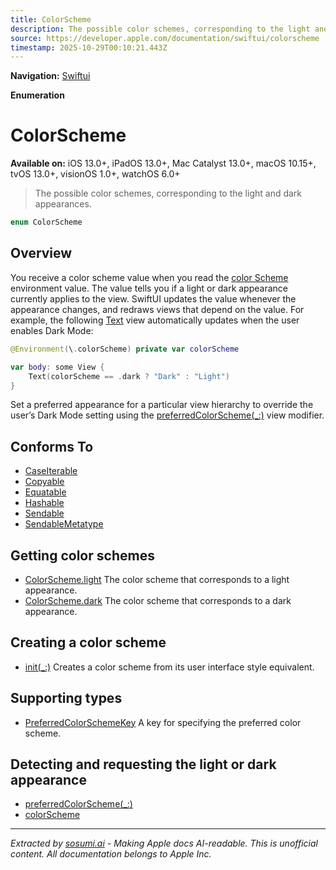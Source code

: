 ```yaml
---
title: ColorScheme
description: The possible color schemes, corresponding to the light and dark appearances.
source: https://developer.apple.com/documentation/swiftui/colorscheme
timestamp: 2025-10-29T00:10:21.443Z
---
```


**Navigation:** [Swiftui](/documentation/swiftui)

**Enumeration**

# ColorScheme

**Available on:** iOS 13.0+, iPadOS 13.0+, Mac Catalyst 13.0+, macOS 10.15+, tvOS 13.0+, visionOS 1.0+, watchOS 6.0+

> The possible color schemes, corresponding to the light and dark appearances.

```swift
enum ColorScheme
```

## Overview

You receive a color scheme value when you read the [color Scheme](/documentation/swiftui/environmentvalues/colorscheme) environment value. The value tells you if a light or dark appearance currently applies to the view. SwiftUI updates the value whenever the appearance changes, and redraws views that depend on the value. For example, the following [Text](/documentation/swiftui/text) view automatically updates when the user enables Dark Mode:

```swift
@Environment(\.colorScheme) private var colorScheme

var body: some View {
    Text(colorScheme == .dark ? "Dark" : "Light")
}
```

Set a preferred appearance for a particular view hierarchy to override the user’s Dark Mode setting using the [preferredColorScheme(_:)](/documentation/swiftui/view/preferredcolorscheme(_:)) view modifier.

## Conforms To

- [CaseIterable](/documentation/Swift/CaseIterable)
- [Copyable](/documentation/Swift/Copyable)
- [Equatable](/documentation/Swift/Equatable)
- [Hashable](/documentation/Swift/Hashable)
- [Sendable](/documentation/Swift/Sendable)
- [SendableMetatype](/documentation/Swift/SendableMetatype)

## Getting color schemes

- [ColorScheme.light](/documentation/swiftui/colorscheme/light) The color scheme that corresponds to a light appearance.
- [ColorScheme.dark](/documentation/swiftui/colorscheme/dark) The color scheme that corresponds to a dark appearance.

## Creating a color scheme

- [init(_:)](/documentation/swiftui/colorscheme/init(_:)) Creates a color scheme from its user interface style equivalent.

## Supporting types

- [PreferredColorSchemeKey](/documentation/swiftui/preferredcolorschemekey) A key for specifying the preferred color scheme.

## Detecting and requesting the light or dark appearance

- [preferredColorScheme(_:)](/documentation/swiftui/view/preferredcolorscheme(_:))
- [colorScheme](/documentation/swiftui/environmentvalues/colorscheme)

---

*Extracted by [sosumi.ai](https://sosumi.ai) - Making Apple docs AI-readable.*
*This is unofficial content. All documentation belongs to Apple Inc.*
